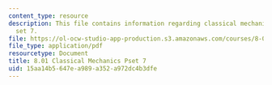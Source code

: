 ```yaml
---
content_type: resource
description: This file contains information regarding classical mechanics problem
  set 7.
file: https://ol-ocw-studio-app-production.s3.amazonaws.com/courses/8-01sc-classical-mechanics-fall-2016/15aa14b5647ea989a352a972dc4b3dfe_MIT8_01F16_pset7.pdf
file_type: application/pdf
resourcetype: Document
title: 8.01 Classical Mechanics Pset 7
uid: 15aa14b5-647e-a989-a352-a972dc4b3dfe
---
```

